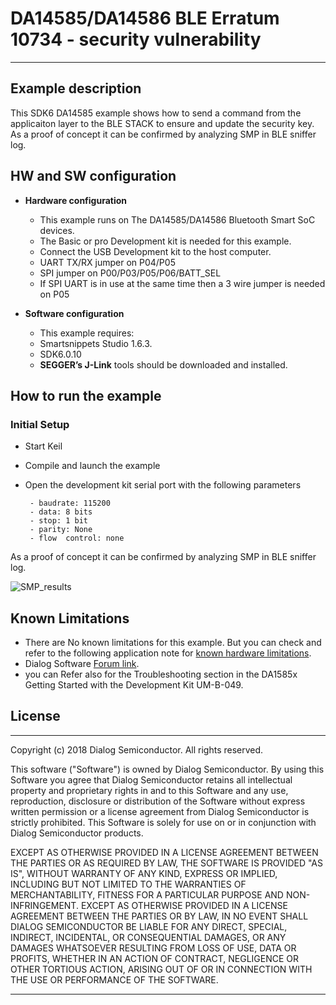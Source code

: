 # DA14585/DA14586 BLE Erratum 10734 - security vulnerability

---


## Example description

This SDK6 DA14585 example shows how to send a command 
from the applicaiton layer to the BLE STACK to ensure and 
update the security key. 
As a proof of concept it can be confirmed by analyzing SMP in BLE sniffer log.

## HW and SW configuration


* **Hardware configuration**

	- This example runs on The DA14585/DA14586 Bluetooth Smart SoC devices.
	- The Basic or pro Development kit is needed for this example.
	- Connect the USB Development kit to the host computer.
	- UART TX/RX jumper on P04/P05
	- SPI jumper on P00/P03/P05/P06/BATT_SEL
	- If SPI UART is in use at the same time then a 3 wire
	  jumper is needed on P05

* **Software configuration**

	- This example requires:
    * Smartsnippets Studio 1.6.3.
    * SDK6.0.10
	- **SEGGER’s J-Link** tools should be downloaded and installed.


## How to run the example

### Initial Setup

 - Start Keil
 - Compile and launch the example
 - Open the development kit serial port with the following parameters

		- baudrate: 115200
		- data: 8 bits
		- stop: 1 bit
		- parity: None
		- flow  control: none

As a proof of concept it can be confirmed by analyzing SMP in BLE sniffer log.

![SMP_results](assets/sec_vulnerability_sniffer_log.png)



## Known Limitations


- There are No known limitations for this example. But you can check and refer to the following application note for
[known hardware limitations](https://support.dialog-semiconductor.com/system/files/resources/DA1458x-KnownLimitations_2018_02_06.pdf "known hardware limitations").
- Dialog Software [Forum link](https://support.dialog-semiconductor.com/forums).
- you can Refer also for the Troubleshooting section in the DA1585x Getting Started with the Development Kit UM-B-049.


## License


**************************************************************************************

 Copyright (c) 2018 Dialog Semiconductor. All rights reserved.

 This software ("Software") is owned by Dialog Semiconductor. By using this Software
 you agree that Dialog Semiconductor retains all intellectual property and proprietary
 rights in and to this Software and any use, reproduction, disclosure or distribution
 of the Software without express written permission or a license agreement from Dialog
 Semiconductor is strictly prohibited. This Software is solely for use on or in
 conjunction with Dialog Semiconductor products.

 EXCEPT AS OTHERWISE PROVIDED IN A LICENSE AGREEMENT BETWEEN THE PARTIES OR AS
 REQUIRED BY LAW, THE SOFTWARE IS PROVIDED "AS IS", WITHOUT WARRANTY OF ANY KIND,
 EXPRESS OR IMPLIED, INCLUDING BUT NOT LIMITED TO THE WARRANTIES OF MERCHANTABILITY,
 FITNESS FOR A PARTICULAR PURPOSE AND NON-INFRINGEMENT. EXCEPT AS OTHERWISE PROVIDED
 IN A LICENSE AGREEMENT BETWEEN THE PARTIES OR BY LAW, IN NO EVENT SHALL DIALOG
 SEMICONDUCTOR BE LIABLE FOR ANY DIRECT, SPECIAL, INDIRECT, INCIDENTAL, OR
 CONSEQUENTIAL DAMAGES, OR ANY DAMAGES WHATSOEVER RESULTING FROM LOSS OF USE, DATA OR
 PROFITS, WHETHER IN AN ACTION OF CONTRACT, NEGLIGENCE OR OTHER TORTIOUS ACTION,
 ARISING OUT OF OR IN CONNECTION WITH THE USE OR PERFORMANCE OF THE SOFTWARE.

**************************************************************************************

